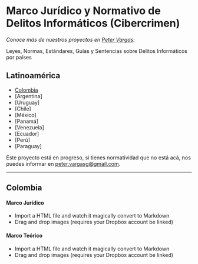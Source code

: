 # Marco Jurídico y Normativo de Delitos Informáticos (Cibercrimen)
_Conoce más de nuestros proyectos en [Peter Vargas](https://petervargas.com):_

Leyes, Normas, Estándares, Guías y Sentencias sobre Delitos Informáticos por países

## Latinoamérica

* [Colombia](#Colombia)
* [Argentina]
* [Uruguay]
* [Chile]
* [México]
* [Panamá]
* [Venezuela]
* [Ecuador]
* [Perú]
* [Paraguay]

Este proyecto está en progreso, si tienes normatividad que no está acá, nos puedes informar en peter.vargasg@gmail.com.

-------------

## Colombia

#### Marco Jurídico

  - Import a HTML file and watch it magically convert to Markdown
  - Drag and drop images (requires your Dropbox account be linked)

#### Marco Teórico

  - Import a HTML file and watch it magically convert to Markdown
  - Drag and drop images (requires your Dropbox account be linked)
